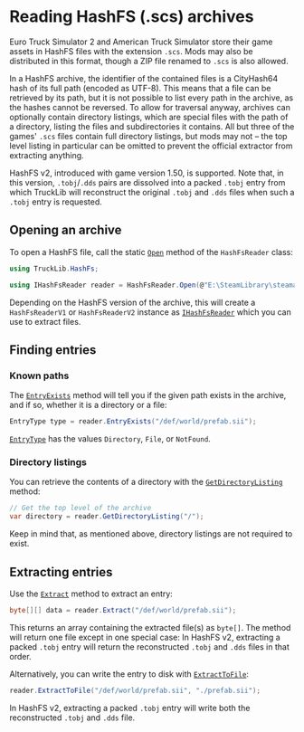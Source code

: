 # Reading HashFS (.scs) archives

Euro Truck Simulator 2 and American Truck Simulator store their game assets in HashFS files with the extension `.scs`.
Mods may also be distributed in this format, though a ZIP file renamed to `.scs` is also allowed.

In a HashFS archive, the identifier of the contained files is a CityHash64 hash of its full path (encoded as UTF-8).
This means that a file can be retrieved by its path, but it is not possible to list every path in the archive, as the hashes
cannot be reversed. To allow for traversal anyway, archives can optionally contain directory listings, which are special files
with the path of a directory, listing the files and subdirectories it contains. All but three of the games' `.scs`
files contain full directory listings, but mods may not &ndash; the top level listing in particular can be omitted to
prevent the official extractor from extracting anything.

HashFS v2, introduced with game version 1.50, is supported. Note that, in this version, `.tobj`/`.dds` pairs are
dissolved into a packed `.tobj` entry from which TruckLib will reconstruct the original `.tobj` and `.dds` files
when such a `.tobj` entry is requested.

## Opening an archive
To open a HashFS file, call the static [`Open`](xref:TruckLib.HashFs.HashFsReader.Open*) method of the `HashFsReader` class:

```cs
using TruckLib.HashFs;

using IHashFsReader reader = HashFsReader.Open(@"E:\SteamLibrary\steamapps\common\Euro Truck Simulator 2\def.scs");
```

Depending on the HashFS version of the archive, this will create a `HashFsReaderV1` or 
`HashFsReaderV2` instance as [`IHashFsReader`](xref:TruckLib.HashFs.IHashFsReader) which you can use to extract files.

## Finding entries

### Known paths
The [`EntryExists`](xref:TruckLib.HashFs.IHashFsReader.EntryExists*) method will tell you if the given path exists in the archive, 
and if so, whether it is a directory or a file:

```cs
EntryType type = reader.EntryExists("/def/world/prefab.sii");
```

[`EntryType`](xref:TruckLib.HashFs.EntryType) has the values `Directory`, `File`, or `NotFound`.

### Directory listings
You can retrieve the contents of a directory with the [`GetDirectoryListing`](xref:TruckLib.HashFs.IHashFsReader.GetDirectoryListing*) method:

```cs
// Get the top level of the archive
var directory = reader.GetDirectoryListing("/");
```

Keep in mind that, as mentioned above, directory listings are not required to exist.

## Extracting entries
Use the [`Extract`](xref:TruckLib.HashFs.IHashFsReader.Extract*) method to extract an entry:

```cs
byte[][] data = reader.Extract("/def/world/prefab.sii");
```

This returns an array containing the extracted file(s) as `byte[]`.
The method will return one file except in one special case: In HashFS v2,
extracting a packed `.tobj` entry will return the reconstructed `.tobj`
and `.dds` files in that order.

Alternatively, you can write the entry to disk with [`ExtractToFile`](xref:TruckLib.HashFs.IHashFsReader.ExtractToFile*):

```cs
reader.ExtractToFile("/def/world/prefab.sii", "./prefab.sii");
```

In HashFS v2, extracting a packed `.tobj` entry will write both the reconstructed `.tobj`
and `.dds` file.
